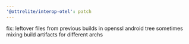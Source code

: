 ```yaml
---
'@ottrelite/interop-otel': patch
---
```


fix: leftover files from previous builds in openssl android tree sometimes mixing build artifacts for different archs
